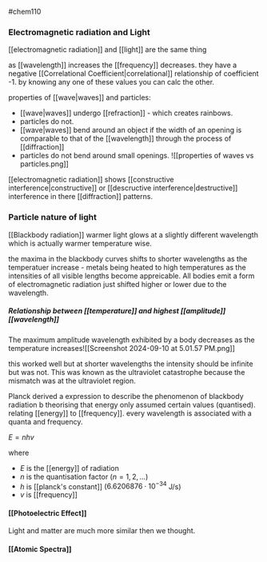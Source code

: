 #chem110 
### Electromagnetic radiation and Light
[[electromagnetic radiation]] and [[light]] are the same thing

as [[wavelength]] increases the [[frequency]] decreases. they have a negative [[Correlational Coefficient|correlational]] relationship of coefficient -1. by knowing any one of these values you can calc the other. 

properties of [[wave|waves]] and particles:
- [[wave|waves]] undergo [[refraction]] - which creates rainbows.
- particles do not.
- [[wave|waves]] bend around an object if the width of an opening is comparable to that of the [[wavelength]] through the process of [[diffraction]]
- particles do not bend around small openings.
![[properties of waves vs particles.png]]

[[electromagnetic radiation]] shows [[constructive interference|constructive]] or [[descructive interference|destructive]] interference in there [[diffraction]] patterns.

### Particle nature of light
[[Blackbody radiation]]
warmer light glows at a slightly different wavelength which is actually warmer temperature wise.

the maxima in the blackbody curves shifts to shorter wavelengths as the temperatuer increase - metals being heated to high temperatures as the intensities of all visible lengths become appreicable. All bodies emit a form of electromagnetic radiation just shifted higher or lower due to the wavelength. 

##### Relationship between [[temperature]] and highest [[amplitude]] [[wavelength]]
The maximum amplitude wavelength exhibited by a body decreases as the temperature increases![[Screenshot 2024-09-10 at 5.01.57 PM.png]]

this worked well but at shorter wavelengths the intensity should be infinite but was not. This was known as the ultraviolet catastrophe because the mismatch was at the ultraviolet region. 

Planck derived a expression to describe the phenomenon of blackbody radiation b theorising that energy only assumed certain values (quantised). relating [[energy]] to [[frequency]]. every wavelength is associated with a quanta and frequency.

$E=nhv$

where 
- $E$ is the [[energy]] of radiation
- $n$ is the quantisation factor ($n=1,2,...$)
- $h$ is [[planck's constant]] ($6.6206876\cdot 10^{-34}$ J/s)
- $v$ is [[frequency]]

#### [[Photoelectric Effect]]

Light and matter are much more similar then we thought.

#### [[Atomic Spectra]]